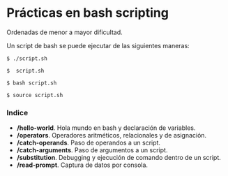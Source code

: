 # Prácticas en bash scripting

Ordenadas de menor a mayor dificultad.

Un script de bash se puede ejecutar de las siguientes maneras:
```console
$ ./script.sh
```
```console
$  script.sh
```
```console
$ bash script.sh
```
```console
$ source script.sh
```

### Indice
- **/hello-world**. Hola mundo en bash y declaración de variables.
- **/operators**. Operadores aritméticos, relacionales y de asignación.
- **/catch-operands**. Paso de operandos a un script.
- **/catch-arguments**. Paso de argumentos a un script.
- **/substitution**. Debugging y ejecución de comando dentro de un script.
- **/read-prompt**. Captura de datos por consola.